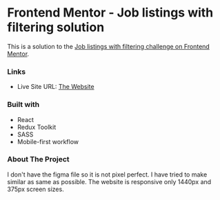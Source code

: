 # Frontend Mentor - Job listings with filtering solution

This is a solution to the [Job listings with filtering challenge on Frontend Mentor](https://www.frontendmentor.io/challenges/job-listings-with-filtering-ivstIPCt).

### Links

- Live Site URL: [The Website](https://job-listing5039.netlify.app/)

### Built with

- React
- Redux Toolkit
- SASS
- Mobile-first workflow

### About The Project

I don't have the figma file so it is not pixel perfect. I have tried to make similar as same as possible. The website is responsive only 1440px and 375px screen sizes.
